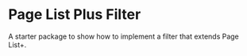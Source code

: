 # Page List Plus Filter
A starter package to show how to implement a filter that extends Page List+.
